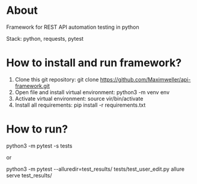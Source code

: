 # About

Framework for REST API automation testing in python

Stack: python, requests, pytest

# How to install and run framework?

1) Clone this git repository: git clone https://github.com/Maximweller/api-framework.git
2) Open file and install virtual environment: python3 -m venv env
3) Activate virtual environment: source vir/bin/activate
4) Install all requirements:  pip install -r requirements.txt

# How to run?

python3 -m pytest -s tests

or

python3 -m pytest --alluredir=test_results/ tests/test_user_edit.py
allure serve test_results/
